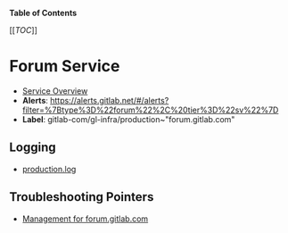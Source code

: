 <!-- MARKER: do not edit this section directly. Edit services/service-catalog.yml then run scripts/generate-docs -->

**Table of Contents**

[[_TOC_]]

#  Forum Service
* [Service Overview](https://dashboards.gitlab.net/d/https://dashboards.gitlab.net/d/bd2Kl9Imk/host-stats?orgId=1&var-environment=ops&var-node=forum.gitlab.com)
* **Alerts**: https://alerts.gitlab.net/#/alerts?filter=%7Btype%3D%22forum%22%2C%20tier%3D%22sv%22%7D
* **Label**: gitlab-com/gl-infra/production~"forum.gitlab.com"

## Logging

* [production.log](/var/discourse/shared/standalone/log/rails)

## Troubleshooting Pointers

* [Management for forum.gitlab.com](discourse-forum.md)
<!-- END_MARKER -->


<!-- ## Summary -->

<!-- ## Architecture -->

<!-- ## Performance -->

<!-- ## Scalability -->

<!-- ## Availability -->

<!-- ## Durability -->

<!-- ## Security/Compliance -->

<!-- ## Monitoring/Alerting -->

<!-- ## Links to further Documentation -->
